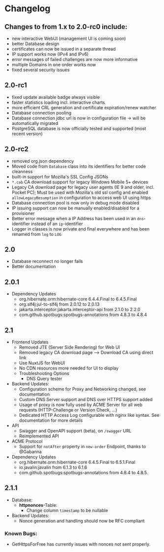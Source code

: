 # Changelog

## Changes to from 1.x to 2.0-rc0 include:

- new interactive WebUI (management UI is coming soon)
- better Database design
- certificates can now be issued in a separate thread
- IP support works now (IPv4 and IPv6)
- error messages of failed challenges are now more informative
- multiple Domains in one order works now
- fixed several security issues

## 2.0-rc1

- fixed update available badge always visible
- faster statistics loading incl. interactive charts
- more efficient CRL generation and certificate expiration/renew watcher
- Database connection pooling
- Database connection jdbc url is now in configuration file -> will be automatically migrated
- PostgreSQL database is now officially tested and supported (most recent version)

## 2.0-rc2

- removed org.json dependency
- Moved code from `Database` class into its identifiers for better code cleanness
- built-in support for Mozilla's SSL Config JSONs
- `*.cab` CA download support for legacy Windows Mobile 5+ devices
- Legacy CA download page for legacy user agents (IE 9 and older, incl. Pocket PC); Must be used with Mozilla's old ssl
  config and enabled `allowLegacyResumption` in configuration to access web UI using https
- Database connection pool is now only in debug mode disabled
- IP issuing support can now be manually enabled/disabled for a provisioner
- Better error message when a IP Address has been used in an `dns`-identifier instead of an `ip`-identifier
- Logger in classes is now private and final everywhere and has been renamed from `log` to `LOG`

## 2.0

- Database reconnect no longer fails
- Better documentation

## 2.0.1

- Dependency Updates
    - org.hibernate.orm:hibernate-core 6.4.4.Final to 6.4.5.Final
    - org.slf4j:jul-to-slf4j from 2.0.12 to 2.0.13
    - jakarta.interceptor:jakarta.interceptor-api from 2.1.0 to 2.2.0
    - com.github.spotbugs:spotbugs-annotations from 4.8.3 to 4.8.4

## 2.1

- Frontend Updates
    - Removed JTE (Server Side Rendering) for Web UI
    - Removed legacy CA download page --> Download CA using direct link
    - Use NuxtJS for WebUI
    - No CDN resources more needed for UI to display
    - Troubleshooting Options
        - DNS Query tester
- Backend Updates:
    - Configuration scheme for Proxy and Networking changed, see documentation
    - Custom DNS Server support and DNS over HTTPS support added
    - Usage of proxy is now fully used by ACME Server for all web requests (HTTP-Challenge or Version Check, ...)
    - Dedicated HTTP Access Log configurable with nginx like syntax. See documentation for more details
- API
    - Swagger and OpenAPI support (beta), on `/swagger` URL
    - Reimplemented API
- ACME Protocol
    - Support for `notAfter` property in `new-order` Endpoint, thanks to @Gabanna
- Dependency Updates
    - org.hibernate.orm:hibernate-core 6.4.5.Final to 6.5.1.Final
    - io.javalin:javalin from 6.1.3 to 6.1.6
    - com.github.spotbugs:spotbugs-annotations from 4.8.4 to 4.8.5.

## 2.1.1
- Database:
  - **httpnonces**-Table:
    - Change column `timestamp` to be nullable
- Backend Updates:
  - Nonce generation and handling should now be RFC compliant 

### Known Bugs:
 - GetHttpsForFree has currently issues with nonces not sent properly.
